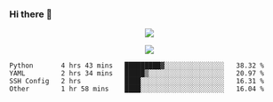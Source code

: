 ### Hi there 👋

<!--
**SuuTTT/SuuTTT** is a ✨ _special_ ✨ repository because its `README.md` (this file) appears on your GitHub profile.

Here are some ideas to get you started:

- 🔭 I’m currently working on ...
- 🌱 I’m currently learning ...
- 👯 I’m looking to collaborate on ...
- 🤔 I’m looking for help with ...
- 💬 Ask me about ...
- 📫 How to reach me: ...
- 😄 Pronouns: ...
- ⚡ Fun fact: ...
-->

<div align='center'>
    <p align='center'>
        <img src='https://github-readme-stats.vercel.app/api?line_height=27&username=SuuTTT&show_icons=true&theme=solarized-light'/>
    </p>
</div>    
<div align='center'>  
    <p align='center'>
        <img src='https://github-readme-stats.vercel.app/api/wakatime?username=SuuTTT&theme=solarized-light'/>
    </p>
    
</div>  

<!--START_SECTION:waka-->

```text
Python       4 hrs 43 mins   █████████▓░░░░░░░░░░░░░░░   38.32 %
YAML         2 hrs 34 mins   █████▒░░░░░░░░░░░░░░░░░░░   20.97 %
SSH Config   2 hrs           ████░░░░░░░░░░░░░░░░░░░░░   16.31 %
Other        1 hr 58 mins    ████░░░░░░░░░░░░░░░░░░░░░   16.04 %
```

<!--END_SECTION:waka-->
